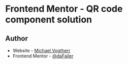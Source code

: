 # Frontend Mentor - QR code component solution

## Author

- Website - [Michael Vogtherr](https://github.com/daFailer)
- Frontend Mentor - [@daFailer](https://www.frontendmentor.io/profile/daFailer)
